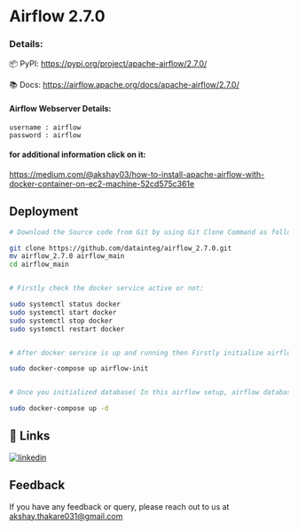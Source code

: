 
# Airflow 2.7.0

### Details:

📦 PyPI: https://pypi.org/project/apache-airflow/2.7.0/

📚 Docs: https://airflow.apache.org/docs/apache-airflow/2.7.0/


#### Airflow Webserver Details:
```
username : airflow
password : airflow

```
#### for additional information click on it:

https://medium.com/@akshay03/how-to-install-apache-airflow-with-docker-container-on-ec2-machine-52cd575c361e


## Deployment
```bash
# Download the Source code from Git by using Git Clone Command as follows:

git clone https://github.com/datainteg/airflow_2.7.0.git
mv airflow_2.7.0 airflow_main
cd airflow_main


# Firstly check the docker service active or not:

sudo systemctl status docker
sudo systemctl start docker
sudo systemctl stop docker
sudo systemctl restart docker


# After docker service is up and running then Firstly initialize airflow database by using following Command:

sudo docker-compose up airflow-init


# Once you initialized database( In this airflow setup, airflow database is postgres ) after run the following Command for start the airflow 

sudo docker-compose up -d

```

## 🔗 Links

[![linkedin](https://img.shields.io/badge/linkedin-0A66C2?style=for-the-badge&logo=linkedin&logoColor=white)](https://www.linkedin.com/in/akshaythakare3/)



## Feedback

If you have any feedback or query, please reach out to us at akshay.thakare031@gmail.com

